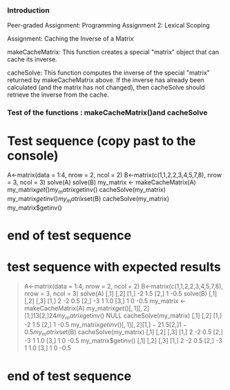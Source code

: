 ### Introduction

Peer-graded Assignment: Programming Assignment 2: Lexical Scoping

Assignment: Caching the Inverse of a Matrix

makeCacheMatrix: This function creates a special "matrix" object that can cache its inverse.

cacheSolve: This function computes the inverse of the special "matrix" returned by makeCacheMatrix above. If the inverse has already been calculated (and the matrix has not changed), then cacheSolve should retrieve the inverse from the cache.

### Test of the functions : makeCacheMatrix()and cacheSolve 
# Test sequence (copy past to the console)
  A<-matrix(data = 1:4, nrow = 2, ncol = 2)
  B<-matrix(c(1,1,2,2,3,4,5,7,8), nrow = 3, ncol = 3)
  solve(A)
  solve(B)
  my_matrix <- makeCacheMatrix(A)
  my_matrix$get()
  my_matrix$getinv()
  cacheSolve(my_matrix)
  my_matrix$getinv()
  my_matrix$set(B)
  cacheSolve(my_matrix)
  my_matrix$getinv()
# end of test sequence
  
# test sequence with expected results
  > A<-matrix(data = 1:4, nrow = 2, ncol = 2)
  > B<-matrix(c(1,1,2,2,3,4,5,7,8), nrow = 3, ncol = 3)
  > solve(A)
  [,1] [,2]
  [1,]   -2  1.5
  [2,]    1 -0.5
  > solve(B)
  [,1] [,2] [,3]
  [1,]    2   -2  0.5
  [2,]   -3    1  1.0
  [3,]    1    0 -0.5
  > my_matrix <- makeCacheMatrix(A)
  > my_matrix$get()
  [,1] [,2]
  [1,]    1    3
  [2,]    2    4
  > my_matrix$getinv()
  NULL
  > cacheSolve(my_matrix)
  [,1] [,2]
  [1,]   -2  1.5
  [2,]    1 -0.5
  > my_matrix$getinv()
  [,1] [,2]
  [1,]   -2  1.5
  [2,]    1 -0.5
  > my_matrix$set(B)
  > cacheSolve(my_matrix)
  [,1] [,2] [,3]
  [1,]    2   -2  0.5
  [2,]   -3    1  1.0
  [3,]    1    0 -0.5
  > my_matrix$getinv()
  [,1] [,2] [,3]
  [1,]    2   -2  0.5
  [2,]   -3    1  1.0
  [3,]    1    0 -0.5
  >
# end of test sequence
